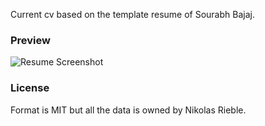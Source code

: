 Current cv based on the template resume of Sourabh Bajaj. 

### Preview
![Resume Screenshot](/resume_preview.png)

### License
Format is MIT but all the data is owned by Nikolas Rieble.
